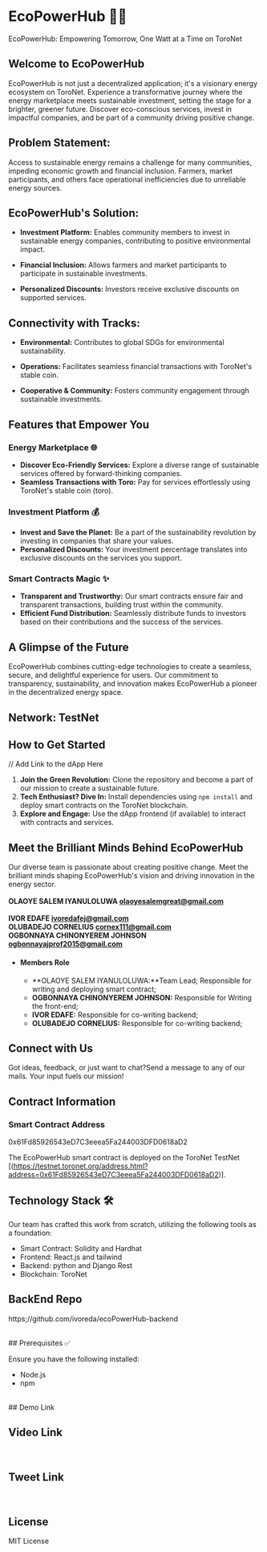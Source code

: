
# EcoPowerHub 🌱💡
EcoPowerHub: Empowering Tomorrow, One Watt at a Time on ToroNet
## Welcome to EcoPowerHub

EcoPowerHub is not just a decentralized application; it's a visionary energy ecosystem on ToroNet. Experience a transformative journey where the energy marketplace meets sustainable investment, setting the stage for a brighter, greener future. Discover eco-conscious services, invest in impactful companies, and be part of a community driving positive change.

## Problem Statement:

Access to sustainable energy remains a challenge for many communities, impeding economic growth and financial inclusion. Farmers, market participants, and others face operational inefficiencies due to unreliable energy sources.

## EcoPowerHub's Solution:

- **Investment Platform:** Enables community members to invest in sustainable energy companies, contributing to positive environmental impact.
  
- **Financial Inclusion:** Allows farmers and market participants to participate in sustainable investments.

- **Personalized Discounts:** Investors receive exclusive discounts on supported services.

## Connectivity with Tracks:

- **Environmental:** Contributes to global SDGs for environmental sustainability.

- **Operations:** Facilitates seamless financial transactions with ToroNet's stable coin.

- **Cooperative & Community:** Fosters community engagement through sustainable investments.



 
## Features that Empower You

### Energy Marketplace 🌐
- **Discover Eco-Friendly Services:** Explore a diverse range of sustainable services offered by forward-thinking companies.
- **Seamless Transactions with Toro:** Pay for services effortlessly using ToroNet's stable coin (toro).

### Investment Platform 💰
- **Invest and Save the Planet:** Be a part of the sustainability revolution by investing in companies that share your values.
- **Personalized Discounts:** Your investment percentage translates into exclusive discounts on the services you support.

### Smart Contracts Magic ✨
- **Transparent and Trustworthy:** Our smart contracts ensure fair and transparent transactions, building trust within the community.
- **Efficient Fund Distribution:** Seamlessly distribute funds to investors based on their contributions and the success of the services.

## A Glimpse of the Future

EcoPowerHub combines cutting-edge technologies to create a seamless, secure, and delightful experience for users. Our commitment to transparency, sustainability, and innovation makes EcoPowerHub a pioneer in the decentralized energy space.
## Network: TestNet

## How to Get Started
// Add Link to the dApp Here
1. **Join the Green Revolution:** Clone the repository and become a part of our mission to create a sustainable future.
2. **Tech Enthusiast? Dive In:** Install dependencies using `npm install` and deploy smart contracts on the ToroNet blockchain.
3. **Explore and Engage:** Use the dApp frontend (if available) to interact with contracts and services.

## Meet the Brilliant Minds Behind EcoPowerHub

Our diverse team is passionate about creating positive change. Meet the brilliant minds shaping EcoPowerHub's vision and driving innovation in the energy sector.
<br><br>
**OLAOYE SALEM IYANULOLUWA olaoyesalemgreat@gmail.com**
 <br><br>
 **IVOR  EDAFE  ivoredafej@gmail.com**
 <br>
  **OLUBADEJO CORNELIUS  cornex111@gmail.com**
 <br>
  **OGBONNAYA CHINONYEREM JOHNSON  ogbonnayajprof2015@gmail.com**
 <br>

 * #### Members Role

   - **OLAOYE SALEM IYANULOLUWA:**Team Lead;  Responsible for writing and deploying smart contract;
   - **OGBONNAYA CHINONYEREM JOHNSON:** Responsible for Writing the front-end;
   - **IVOR EDAFE:** Responsible for co-writing backend;
   - **OLUBADEJO CORNELIUS:** Responsible for co-writing backend;


## Connect with Us

Got ideas, feedback, or just want to chat?Send a message to any of our mails. Your input fuels our mission!

## Contract Information

### Smart Contract Address
0x61Fd85926543eD7C3eeea5Fa244003DFD0618aD2

The EcoPowerHub smart contract is deployed on the ToroNet TestNet [(https://testnet.toronet.org/address.html?address=0x61Fd85926543eD7C3eeea5Fa244003DFD0618aD2)]. 


## Technology Stack 🛠️
 Our team has crafted this work from scratch, utilizing the following tools as a foundation:

- Smart Contract: Solidity and Hardhat
- Frontend: React.js and tailwind
- Backend: python and Django Rest
- Blockchain: ToroNet


## BackEnd Repo
https;//github.com/ivoreda/ecoPowerHub-backend

<br>
## Prerequisites ✅

Ensure you have the following installed:

- Node.js
- npm
<br>
 ## Demo Link
 <br>

## Video Link
<br>

## Tweet Link
<br>


 ## License
 MIT License


